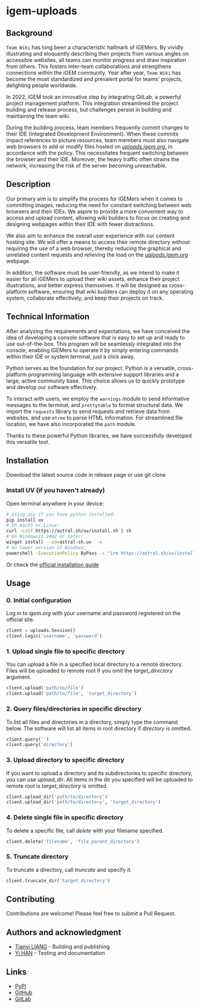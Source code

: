 # igem-uploads

## Background

`Team Wiki` has long been a characteristic hallmark of iGEMers. By vividly illustrating and eloquently describing their
projects from various angles on accessible websites, all teams can monitor progress and draw inspiration from others.
This fosters inter-team collaborations and strengthens connections within the iGEM community. Year after
year, `Team Wiki` has become the most standardized and prevalent portal for teams' projects, delighting people
worldwide.

In 2022, iGEM took an innovative step by integrating GitLab, a powerful project management platform. This integration
streamlined the project building and release process, but challenges persist in building and maintaining the team wiki.

During the building process, team members frequently commit changes to their IDE (Integrated Development Environment).
When these commits impact references to picture resources, team members must also navigate web browsers to add or modify
files hosted on _[uploads.igem.org](https://uploads.igem.org)_, in accordance with the policy. This necessitates
frequent
switching between the browser and their IDE. Moreover, the heavy traffic often strains the network, increasing the risk
of the server becoming unreachable.

## Description

Our primary aim is to simplify the process for iGEMers when it comes to committing images, reducing the need for
constant switching between web browsers and their IDEs. We aspire to provide a more convenient way to access and upload
content, allowing wiki builders to focus on creating and designing webpages within their IDE with fewer distractions.

We also aim to enhance the overall user experience with our content hosting site. We will offer a means to access their
remote directory without requiring the use of a web browser, thereby reducing the graphical and unrelated content
requests and relieving the load on the _[uploads.igem.org](https://uploads.igem.org)_ webpage.

In addition, the software must be user-friendly, as we intend to make it easier for all iGEMers to upload their wiki
assets, enhance their project illustrations, and better express themselves. It will be designed as cross-platform
software, ensuring that wiki builders can deploy it on any operating system, collaborate effectively, and keep their
projects on track.

## Technical Information

After analyzing the requirements and expectations, we have conceived the idea of developing a console software that is
easy to set up and ready to use out-of-the-box. This program will be seamlessly integrated into the console, enabling
iGEMers to operate it by simply entering commands within their IDE or system terminal, just a click away.

Python serves as the foundation for our project. Python is a versatile, cross-platform programming language with
extensive support libraries and a large, active community base. This choice allows us to quickly prototype and develop
our software effectively.

To interact with users, we employ the `warnings` module to send informative messages to the terminal, and `prettytable`
to format structural data. We import the `requests` library to send requests and retrieve data from websites, and
use `etree` to parse HTML information. For streamlined file location, we have also incorporated the `path` module.

Thanks to these powerful Python libraries, we have successfully developed this versatile tool.

## Installation

Download the latest source code in release page or use git clone

### Install UV (if you haven't already)

Open terminal anywhere in your device:

```bash
# Using pip if you have python installed:
pip install uv
# On macOS or Linux:
curl -LsSf https://astral.sh/uv/install.sh | sh
# On Windows11 24H2 or later:
winget install --id=astral-sh.uv  -e
# On lower version of Windows:
powershell -ExecutionPolicy ByPass -c "irm https://astral.sh/uv/install.ps1 | iex"
```

Or check the [official installation guide](https://docs.astral.sh/uv/getting-started/installation/)


## Usage

### 0. Initial configuration

Log in to _igem.org_ with your username and password registered on the official site.

```python
client = uploads.Session()
client.login('username', 'password')
```

### 1. Upload single file to specific directory

You can upload a file in a specified local directory to a remote directory. Files will be uploaded to remote root if you
omit the _target_directory_ argument.

```python
client.upload('path/to/file')
client.upload('path/to/file', 'target_directory')
```

### 2. Query files/directories in specific directory

To list all files and directories in a directory, simply type the command below. The software will list all items in
root directory if _directory_ is omitted.

```python
client.query('')
client.query('directory')
```

### 3. Upload directory to specific directory

If you want to upload a directory and its subdirectories to specific directory, you can use _upload_dir_. All items in
the dir you specified will be uploaded to remote root is _target_directory_ is omitted.

```python
client.upload_dir('path/to/directory')
client.upload_dir('path/to/directory', 'target_directory')
```

### 4. Delete single file in specific directory

To delete a specific file, call _delete_ with your filename specified.

```python
client.delete('filename', 'file_parent_directory')
```

### 5. Truncate directory

To truncate a directory, call _truncate_ and specify it.

```python
client.truncate_dir('target_directory')
```

## Contributing

Contributions are welcome! Please feel free to submit a Pull Request.

## Authors and acknowledgment

- [Tianyi LIANG](https://github.com/lty2002) - Building and publishing
- [Yi HAN](https://github.com/jacobavalanchel) - Testing and documentation

## Links

- [PyPI](https://pypi.org/project/igem-uploads/)
- [GitHub](https://github.com/iGEM-HBUT-China/igem-uploads)
- [GitLab](https://gitlab.igem.org/2023/software-tools/hbut-china)
